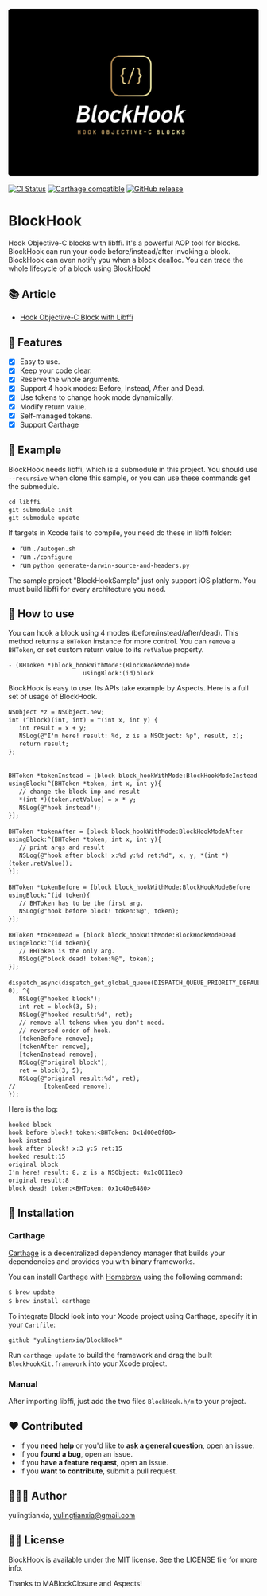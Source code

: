 <p align="center">
<a href="https://github.com/yulingtianxia/BlockHook">
<img src="Assets/logo.png" alt="BlockHook" />
</a>
</p>

[![CI Status](http://img.shields.io/travis/yulingtianxia/BlockHook.svg?style=flat)](https://travis-ci.org/yulingtianxia/BlockHook)
[![Carthage compatible](https://img.shields.io/badge/Carthage-compatible-4BC51D.svg?style=flat)](https://github.com/Carthage/Carthage)
[![GitHub release](https://img.shields.io/github/release/yulingtianxia/blockhook.svg)](https://github.com/yulingtianxia/BlockHook/releases)


# BlockHook

Hook Objective-C blocks with libffi. It's a powerful AOP tool for blocks. BlockHook can run your code before/instead/after invoking a block. BlockHook can even notify you when a block dealloc. You can trace the whole lifecycle of a block using BlockHook!

## 📚 Article

- [Hook Objective-C Block with Libffi](http://yulingtianxia.com/blog/2018/02/28/Hook-Objective-C-Block-with-Libffi/)

## 🌟 Features

- [x] Easy to use.
- [x] Keep your code clear.
- [x] Reserve the whole arguments.
- [x] Support 4 hook modes: Before, Instead, After and Dead.
- [x] Use tokens to change hook mode dynamically.
- [x] Modify return value.
- [x] Self-managed tokens.
- [x] Support Carthage

## 🔮 Example

BlockHook needs libffi, which is a submodule in this project. You should use `--recursive` when clone this sample, or you can use these commands get the submodule.

```
cd libffi
git submodule init
git submodule update
```

If targets in Xcode fails to compile, you need do these in libffi folder:

- run `./autogen.sh`
- run `./configure`
- run `python generate-darwin-source-and-headers.py`

The sample project "BlockHookSample" just only support iOS platform. You must build libffi for every architecture you need.

## 🐒 How to use

You can hook a block using 4 modes (before/instead/after/dead). This method returns a `BHToken` instance for more control. You can `remove` a `BHToken`, or set custom return value to its `retValue` property.

```
- (BHToken *)block_hookWithMode:(BlockHookMode)mode
                     usingBlock:(id)block
```

BlockHook is easy to use. Its APIs take example by Aspects. Here is a full set of usage of BlockHook.

```
NSObject *z = NSObject.new;
int (^block)(int, int) = ^(int x, int y) {
   int result = x + y;
   NSLog(@"I'm here! result: %d, z is a NSObject: %p", result, z);
   return result;
};
    
    
BHToken *tokenInstead = [block block_hookWithMode:BlockHookModeInstead usingBlock:^(BHToken *token, int x, int y){
   // change the block imp and result
   *(int *)(token.retValue) = x * y;
   NSLog(@"hook instead");
}];

BHToken *tokenAfter = [block block_hookWithMode:BlockHookModeAfter usingBlock:^(BHToken *token, int x, int y){
   // print args and result
   NSLog(@"hook after block! x:%d y:%d ret:%d", x, y, *(int *)(token.retValue));
}];

BHToken *tokenBefore = [block block_hookWithMode:BlockHookModeBefore usingBlock:^(id token){
   // BHToken has to be the first arg.
   NSLog(@"hook before block! token:%@", token);
}];
    
BHToken *tokenDead = [block block_hookWithMode:BlockHookModeDead usingBlock:^(id token){
   // BHToken is the only arg.
   NSLog(@"block dead! token:%@", token);
}];
    
dispatch_async(dispatch_get_global_queue(DISPATCH_QUEUE_PRIORITY_DEFAULT, 0), ^{
   NSLog(@"hooked block");
   int ret = block(3, 5);
   NSLog(@"hooked result:%d", ret);
   // remove all tokens when you don't need.
   // reversed order of hook.
   [tokenBefore remove];
   [tokenAfter remove];
   [tokenInstead remove];
   NSLog(@"original block");
   ret = block(3, 5);
   NSLog(@"original result:%d", ret);
//        [tokenDead remove];
});
```

Here is the log:

```
hooked block
hook before block! token:<BHToken: 0x1d00e0f80>
hook instead
hook after block! x:3 y:5 ret:15
hooked result:15
original block
I'm here! result: 8, z is a NSObject: 0x1c0011ec0
original result:8
block dead! token:<BHToken: 0x1c40e8480>
```

## 📲 Installation

### Carthage

[Carthage](https://github.com/Carthage/Carthage) is a decentralized dependency manager that builds your dependencies and provides you with binary frameworks.

You can install Carthage with [Homebrew](http://brew.sh/) using the following command:

```bash
$ brew update
$ brew install carthage
```

To integrate BlockHook into your Xcode project using Carthage, specify it in your `Cartfile`:

```ogdl
github "yulingtianxia/BlockHook"
```

Run `carthage update` to build the framework and drag the built `BlockHookKit.framework` into your Xcode project.

### Manual

After importing libffi, just add the two files `BlockHook.h/m` to your project.

## ❤️ Contributed

- If you **need help** or you'd like to **ask a general question**, open an issue.
- If you **found a bug**, open an issue.
- If you **have a feature request**, open an issue.
- If you **want to contribute**, submit a pull request.

## 👨🏻‍💻 Author

yulingtianxia, yulingtianxia@gmail.com

## 👮🏻 License

BlockHook is available under the MIT license. See the LICENSE file for more info.

Thanks to MABlockClosure and Aspects!

